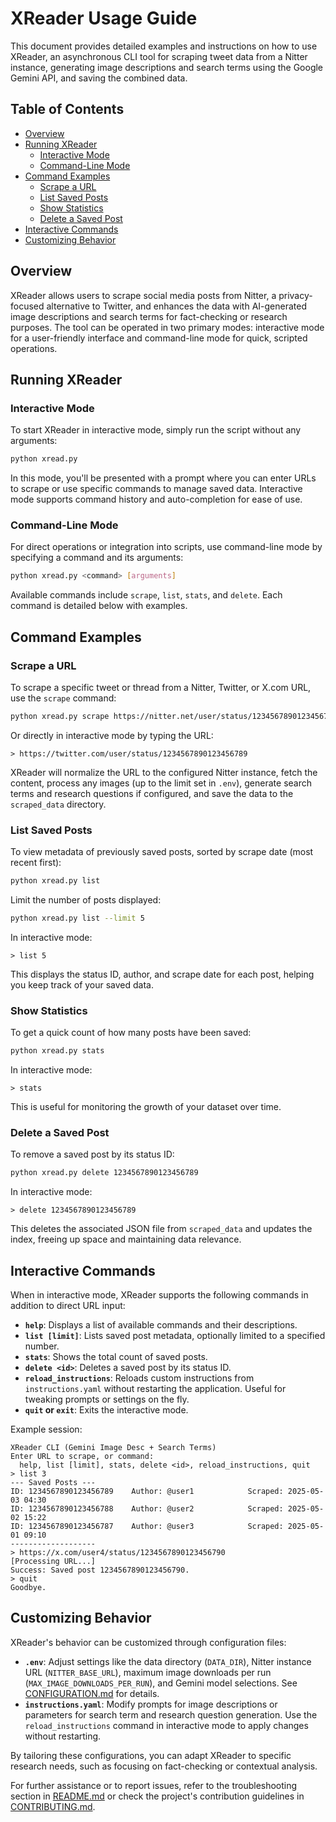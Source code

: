 # XReader Usage Guide

This document provides detailed examples and instructions on how to use XReader, an asynchronous CLI tool for scraping tweet data from a Nitter instance, generating image descriptions and search terms using the Google Gemini API, and saving the combined data.

## Table of Contents

- [Overview](#overview)
- [Running XReader](#running-xreader)
  - [Interactive Mode](#interactive-mode)
  - [Command-Line Mode](#command-line-mode)
- [Command Examples](#command-examples)
  - [Scrape a URL](#scrape-a-url)
  - [List Saved Posts](#list-saved-posts)
  - [Show Statistics](#show-statistics)
  - [Delete a Saved Post](#delete-a-saved-post)
- [Interactive Commands](#interactive-commands)
- [Customizing Behavior](#customizing-behavior)

## Overview

XReader allows users to scrape social media posts from Nitter, a privacy-focused alternative to Twitter, and enhances the data with AI-generated image descriptions and search terms for fact-checking or research purposes. The tool can be operated in two primary modes: interactive mode for a user-friendly interface and command-line mode for quick, scripted operations.

## Running XReader

### Interactive Mode

To start XReader in interactive mode, simply run the script without any arguments:

```bash
python xread.py
```

In this mode, you'll be presented with a prompt where you can enter URLs to scrape or use specific commands to manage saved data. Interactive mode supports command history and auto-completion for ease of use.

### Command-Line Mode

For direct operations or integration into scripts, use command-line mode by specifying a command and its arguments:

```bash
python xread.py <command> [arguments]
```

Available commands include `scrape`, `list`, `stats`, and `delete`. Each command is detailed below with examples.

## Command Examples

### Scrape a URL

To scrape a specific tweet or thread from a Nitter, Twitter, or X.com URL, use the `scrape` command:

```bash
python xread.py scrape https://nitter.net/user/status/1234567890123456789
```

Or directly in interactive mode by typing the URL:

```
> https://twitter.com/user/status/1234567890123456789
```

XReader will normalize the URL to the configured Nitter instance, fetch the content, process any images (up to the limit set in `.env`), generate search terms and research questions if configured, and save the data to the `scraped_data` directory.

### List Saved Posts

To view metadata of previously saved posts, sorted by scrape date (most recent first):

```bash
python xread.py list
```

Limit the number of posts displayed:

```bash
python xread.py list --limit 5
```

In interactive mode:

```
> list 5
```

This displays the status ID, author, and scrape date for each post, helping you keep track of your saved data.

### Show Statistics

To get a quick count of how many posts have been saved:

```bash
python xread.py stats
```

In interactive mode:

```
> stats
```

This is useful for monitoring the growth of your dataset over time.

### Delete a Saved Post

To remove a saved post by its status ID:

```bash
python xread.py delete 1234567890123456789
```

In interactive mode:

```
> delete 1234567890123456789
```

This deletes the associated JSON file from `scraped_data` and updates the index, freeing up space and maintaining data relevance.

## Interactive Commands

When in interactive mode, XReader supports the following commands in addition to direct URL input:

- **`help`**: Displays a list of available commands and their descriptions.
- **`list [limit]`**: Lists saved post metadata, optionally limited to a specified number.
- **`stats`**: Shows the total count of saved posts.
- **`delete <id>`**: Deletes a saved post by its status ID.
- **`reload_instructions`**: Reloads custom instructions from `instructions.yaml` without restarting the application. Useful for tweaking prompts or settings on the fly.
- **`quit` or `exit`**: Exits the interactive mode.

Example session:

```
XReader CLI (Gemini Image Desc + Search Terms)
Enter URL to scrape, or command:
  help, list [limit], stats, delete <id>, reload_instructions, quit
> list 3
--- Saved Posts ---
ID: 1234567890123456789    Author: @user1            Scraped: 2025-05-03 04:30
ID: 1234567890123456788    Author: @user2            Scraped: 2025-05-02 15:22
ID: 1234567890123456787    Author: @user3            Scraped: 2025-05-01 09:10
-------------------
> https://x.com/user4/status/1234567890123456790
[Processing URL...]
Success: Saved post 1234567890123456790.
> quit
Goodbye.
```

## Customizing Behavior

XReader's behavior can be customized through configuration files:

- **`.env`**: Adjust settings like the data directory (`DATA_DIR`), Nitter instance URL (`NITTER_BASE_URL`), maximum image downloads per run (`MAX_IMAGE_DOWNLOADS_PER_RUN`), and Gemini model selections. See [CONFIGURATION.md](CONFIGURATION.md) for details.
- **`instructions.yaml`**: Modify prompts for image descriptions or parameters for search term and research question generation. Use the `reload_instructions` command in interactive mode to apply changes without restarting.

By tailoring these configurations, you can adapt XReader to specific research needs, such as focusing on fact-checking or contextual analysis.

For further assistance or to report issues, refer to the troubleshooting section in [README.md](README.md) or check the project's contribution guidelines in [CONTRIBUTING.md](CONTRIBUTING.md).
